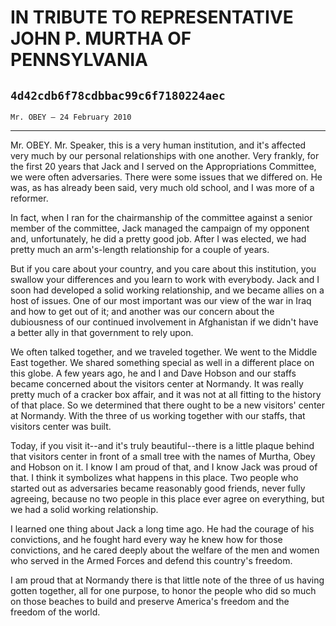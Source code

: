 # IN TRIBUTE TO REPRESENTATIVE JOHN P. MURTHA OF PENNSYLVANIA
## `4d42cdb6f78cdbbac99c6f7180224aec`
`Mr. OBEY — 24 February 2010`

---


Mr. OBEY. Mr. Speaker, this is a very human institution, and it's 
affected very much by our personal relationships with one another. Very 
frankly, for the first 20 years that Jack and I served on the 
Appropriations Committee, we were often adversaries. There were some 
issues that we differed on. He was, as has already been said, very much 
old school, and I was more of a reformer.

In fact, when I ran for the chairmanship of the committee against a 
senior member of the committee, Jack managed the campaign of my 
opponent and, unfortunately, he did a pretty good job. After I was 
elected, we had pretty much an arm's-length relationship for a couple 
of years.


But if you care about your country, and you care about this 
institution, you swallow your differences and you learn to work with 
everybody. Jack and I soon had developed a solid working relationship, 
and we became allies on a host of issues. One of our most important was 
our view of the war in Iraq and how to get out of it; and another was 
our concern about the dubiousness of our continued involvement in 
Afghanistan if we didn't have a better ally in that government to rely 
upon.

We often talked together, and we traveled together. We went to the 
Middle East together. We shared something special as well in a 
different place on this globe. A few years ago, he and I and Dave 
Hobson and our staffs became concerned about the visitors center at 
Normandy. It was really pretty much of a cracker box affair, and it was 
not at all fitting to the history of that place. So we determined that 
there ought to be a new visitors' center at Normandy. With the three of 
us working together with our staffs, that visitors center was built.

Today, if you visit it--and it's truly beautiful--there is a little 
plaque behind that visitors center in front of a small tree with the 
names of Murtha, Obey and Hobson on it. I know I am proud of that, and 
I know Jack was proud of that. I think it symbolizes what happens in 
this place. Two people who started out as adversaries became reasonably 
good friends, never fully agreeing, because no two people in this place 
ever agree on everything, but we had a solid working relationship.

I learned one thing about Jack a long time ago. He had the courage of 
his convictions, and he fought hard every way he knew how for those 
convictions, and he cared deeply about the welfare of the men and women 
who served in the Armed Forces and defend this country's freedom.

I am proud that at Normandy there is that little note of the three of 
us having gotten together, all for one purpose, to honor the people who 
did so much on those beaches to build and preserve America's freedom 
and the freedom of the world.